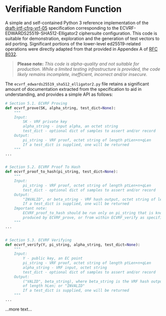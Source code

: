 # Verifiable Random Function

A simple and self-contained Python 3 reference implementation of the
[draft-irtf-cfrg-vrf-05](https://tools.ietf.org/html/draft-irtf-cfrg-vrf-05)
specification corresponding to the ECVRF-EDWARDS25519-SHA512-Elligator2 
ciphersuite configuration. This code is suitable for demonstration, 
exploration and the generation of test vectors to aid porting.
Significant portions  of the lower-level ed25519-related operations 
were directly adapted from that provided in Appendex A of
[RFC 8032](https://tools.ietf.org/html/rfc8032).

> **Please note:** *This code is alpha-quality and not suitable for production.
> While a limited testing infrastructure is provided, the code likely remains 
> incomplete, inefficient, incorrect and/or insecure.*

The `ecvrf_edwards25519_sha512_elligator2.py` file retains a
significant amount of documentation extracted from the specification
to aid in understanding, and provides a simple API as follows:

~~~python
# Section 5.1. ECVRF Proving
def ecvrf_prove(SK, alpha_string, test_dict=None):
    """
    Input:
        SK - VRF private key
        alpha_string - input alpha, an octet string
        test_dict - optional dict of samples to assert and/or record
    Output:
        pi_string - VRF proof, octet string of length ptLen+n+qLen
        If a test_dict is supplied, one will be returned
    """
...


# Section 5.2. ECVRF Proof To Hash
def ecvrf_proof_to_hash(pi_string, test_dict=None):
    """
    Input:
        pi_string - VRF proof, octet string of length ptLen+n+qLen
        test_dict - optional dict of samples to assert and/or record
    Output:
        "INVALID", or beta_string - VRF hash output, octet string of length hLen
        If a test_dict is supplied, one will be returned
    Important note:
        ECVRF_proof_to_hash should be run only on pi_string that is known to have been
        produced by ECVRF_prove, or from within ECVRF_verify as specified in Section 5.3.
    """
...


# Section 5.3. ECVRF Verifying
def ecvrf_verify(Y, pi_string, alpha_string, test_dict=None):
    """
    Input:
        Y - public key, an EC point
        pi_string - VRF proof, octet string of length ptLen+n+qLen
        alpha_string - VRF input, octet string
        test_dict - optional dict of samples to assert and/or record
    Output:
        ("VALID", beta_string), where beta_string is the VRF hash output, octet string
        of length hLen; or "INVALID"
        If a test_dict is supplied, one will be returned
    """
...
~~~

...more text...
